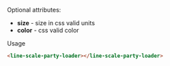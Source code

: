 
Optional attributes:
* **size** - size in css valid units
* **color** - css valid color

Usage

```HTML
<line-scale-party-loader></line-scale-party-loader>
```

